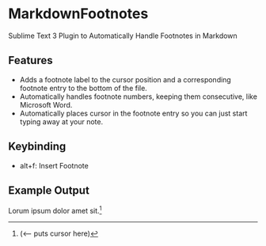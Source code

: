 # MarkdownFootnotes
Sublime Text 3 Plugin to Automatically Handle Footnotes in Markdown

## Features 
- Adds a footnote label to the cursor position and a corresponding footnote entry to the bottom of the file.
- Automatically handles footnote numbers, keeping them consecutive, like Microsoft Word.
- Automatically places cursor in the footnote entry so you can just start typing away at your note.

## Keybinding
- alt+f: Insert Footnote

## Example Output
Lorum ipsum dolor amet sit.[^1]

[^1]: (<-- puts cursor here)
